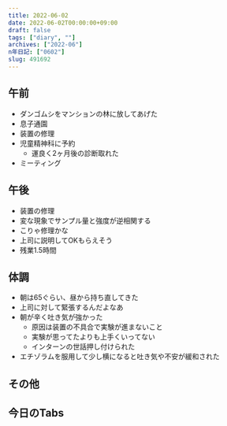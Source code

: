 ```yaml
---
title: 2022-06-02
date: 2022-06-02T00:00:00+09:00
draft: false
tags: ["diary", ""]
archives: ["2022-06"]
n年日記: ["0602"]
slug: 491692
---
```

## 午前
- ダンゴムシをマンションの林に放してあげた
- 息子通園
- 装置の修理
- 児童精神科に予約
  - 運良く2ヶ月後の診断取れた
- ミーティング
## 午後
- 装置の修理
- 変な現象でサンプル量と強度が逆相関する
- こりゃ修理かな
- 上司に説明してOKもらえそう
- 残業1.5時間
## 体調
- 朝は65ぐらい、昼から持ち直してきた
- 上司に対して緊張するんだよなあ
- 朝が辛く吐き気が強かった
  - 原因は装置の不具合で実験が進まないこと
  - 実験が思ってたよりも上手くいってない
  - インターンの世話押し付けられた
- エチゾラムを服用して少し横になると吐き気や不安が緩和された
## その他
## 今日のTabs